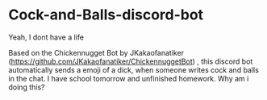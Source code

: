 # Cock-and-Balls-discord-bot
Yeah, I dont have a life


Based on the Chickennugget Bot by JKakaofanatiker (https://github.com/JKakaofanatiker/ChickennuggetBot) , this discord bot automatically sends a emoji of a dick, when someone writes cock and balls in the chat. I have school tomorrow and unfinished homework. Why am i doing this?
